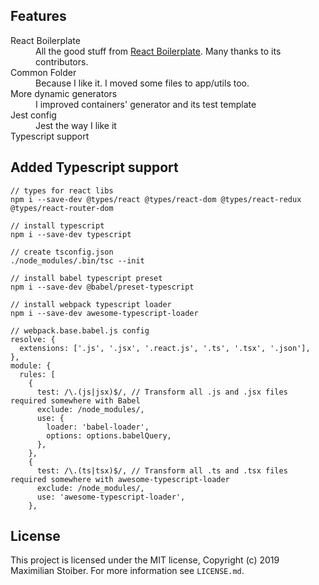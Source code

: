 ## Features

<dl>
  <dt>React Boilerplate</dt>
  <dd>All the good stuff from <a href="https://github.com/react-boilerplate/react-boilerplate">React Boilerplate</a>. Many thanks to its contributors.</dd>

  <dt>Common Folder</dt>
  <dd>Because I like it. I moved some files to app/utils too.</dd>

  <dt>More dynamic generators</dt>
  <dd>I improved containers' generator and its test template</dd>

  <dt>Jest config</dt>
  <dd>Jest the way I like it</dd>

  <dt>Typescript support</td>


## Added Typescript support

```
// types for react libs
npm i --save-dev @types/react @types/react-dom @types/react-redux @types/react-router-dom

// install typescript
npm i --save-dev typescript

// create tsconfig.json
./node_modules/.bin/tsc --init

// install babel typescript preset
npm i --save-dev @babel/preset-typescript

// install webpack typescript loader
npm i --save-dev awesome-typescript-loader

// webpack.base.babel.js config
resolve: {
  extensions: ['.js', '.jsx', '.react.js', '.ts', '.tsx', '.json'],
},
module: {
  rules: [
    {
      test: /\.(js|jsx)$/, // Transform all .js and .jsx files required somewhere with Babel
      exclude: /node_modules/,
      use: {
        loader: 'babel-loader',
        options: options.babelQuery,
      },
    },
    {
      test: /\.(ts|tsx)$/, // Transform all .ts and .tsx files required somewhere with awesome-typescript-loader
      exclude: /node_modules/,
      use: 'awesome-typescript-loader',
    },
```
## License

This project is licensed under the MIT license, Copyright (c) 2019 Maximilian
Stoiber. For more information see `LICENSE.md`.
